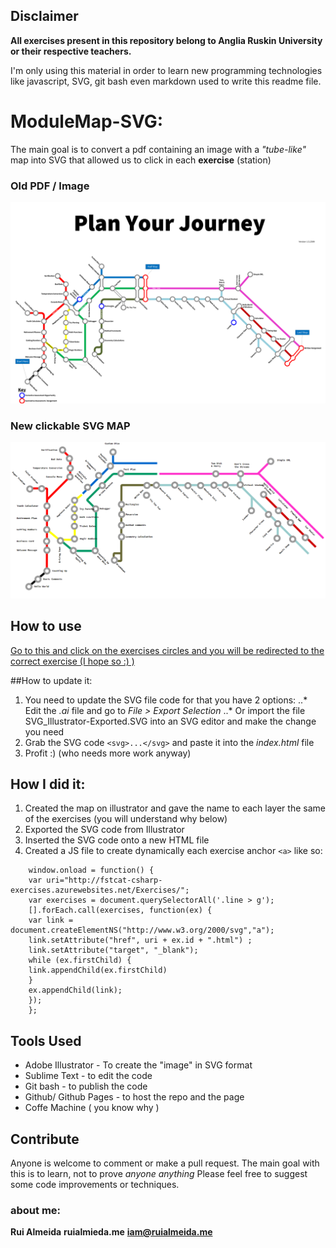 ## Disclaimer

**All exercises present in this repository belong to Anglia Ruskin University or their respective teachers.**

I'm only using this material in order to learn new programming technologies like javascript, SVG, git bash even markdown used to write this readme file.  

# ModuleMap-SVG:

The main goal is to convert a pdf containing an image with a *"tube-like"* map into SVG that allowed us to click in each **exercise** (station)
### Old PDF / Image
![Old pdf/ image ](https://github.com/rtralmeida/ModuleMap-SVG/raw/master/resources/modulemap.png "old image / pdf")

### New clickable SVG MAP

[![Image Link](https://github.com/rtralmeida/ModuleMap-SVG/raw/master/resources/SVGmodulemap.png)](https://rtralmeida.github.io/ModuleMap-SVG/)


## How to use

[Go to this and click on the exercises circles and you will be redirected to the correct exercise (I hope so :) )](https://rtralmeida.github.io/ModuleMap-SVG/) 


##How to update it:
1. You need to update the SVG file code for that you have 2 options:
..* Edit the *.ai* file and go to *File > Export Selection*
..* Or import the file SVG_Illustrator-Exported.SVG into an SVG editor and make the change you need 
2. Grab the SVG code `<svg>...</svg>` and paste it into the *index.html* file
3. Profit :) (who needs more work anyway)



## How I did it:

1. Created the map on illustrator and gave the name to each layer the same of the exercises (you will understand why below)
2. Exported the SVG code from Illustrator 
3. Inserted the SVG code onto a new HTML file  
4. Created a JS file to create dynamically each exercise anchor `<a>` like so:
```
    window.onload = function() {
    var uri="http://fstcat-csharp-exercises.azurewebsites.net/Exercises/";
    var exercises = document.querySelectorAll('.line > g');
    [].forEach.call(exercises, function(ex) {
    var link = document.createElementNS("http://www.w3.org/2000/svg","a");
    link.setAttribute("href", uri + ex.id + ".html") ;
    link.setAttribute("target", "_blank");
    while (ex.firstChild) {
    link.appendChild(ex.firstChild)
    }
    ex.appendChild(link);
    });
    };
```

## Tools Used  

* Adobe Illustrator - To create the "image" in SVG format
* Sublime Text - to edit the code
* Git bash - to publish the code
* Github/ Github Pages - to host the repo and the page
* Coffe Machine ( you know why ) 

## Contribute 

Anyone is welcome to comment or make a pull request.
The main goal with this is to learn, not to prove *anyone anything*
Please feel free to suggest some code improvements or techniques. 


### about me:

**Rui Almeida**
**ruialmieda.me**
**iam@ruialmeida.me**